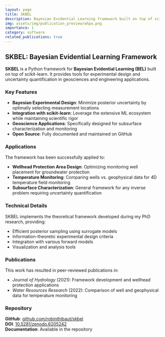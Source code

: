 ```yaml
---
layout: page
title: SKBEL
description: Bayesian Evidential Learning framework built on top of scikit-learn
img: assets/img/publication_preview/whpa.png
importance: 1
category: software
related_publications: true
---
```


## SKBEL: Bayesian Evidential Learning Framework

**SKBEL** is a Python framework for **Bayesian Evidential Learning (BEL)** built on top of scikit-learn. It provides tools for experimental design and uncertainty quantification in geosciences and engineering applications.

### Key Features

- **Bayesian Experimental Design**: Minimize posterior uncertainty by optimally selecting measurement locations
- **Integration with scikit-learn**: Leverage the extensive ML ecosystem while maintaining scientific rigor
- **Geoscience Applications**: Specifically designed for subsurface characterization and monitoring
- **Open Source**: Fully documented and maintained on GitHub

### Applications

The framework has been successfully applied to:

- **Wellhead Protection Area Design**: Optimizing monitoring well placement for groundwater protection
- **Temperature Monitoring**: Comparing wells vs. geophysical data for 4D temperature field monitoring
- **Subsurface Characterization**: General framework for any inverse problem requiring uncertainty quantification

### Technical Details

SKBEL implements the theoretical framework developed during my PhD research, providing:

- Efficient posterior sampling using surrogate models
- Information-theoretic experimental design criteria
- Integration with various forward models
- Visualization and analysis tools

### Publications

This work has resulted in peer-reviewed publications in:
- *Journal of Hydrology* (2021): Framework development and wellhead protection applications
- *Water Resources Research* (2022): Comparison of well and geophysical data for temperature monitoring

### Repository

**GitHub**: [github.com/robinthibaut/skbel](https://github.com/robinthibaut/skbel)  
**DOI**: [10.5281/zenodo.6205242](https://doi.org/10.5281/zenodo.6205242)  
**Documentation**: Available in the repository
